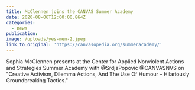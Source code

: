 ```yaml
---
title: McClennen joins the CANVAS Summer Academy
date: 2020-08-06T12:00:00.864Z
categories: 
  - news
publication:
image: /uploads/yes-men-2.jpeg
link_to_original: 'https://canvasopedia.org/summeracademy/'
---
```


Sophia McClennen presents at the Center for Applied Nonviolent Actions and Strategies Summer Academy with @SrdjaPopovic @CANVASNVS on "Creative Activism, Dilemma Actions, And The Use Of Humour – Hilariously Groundbreaking Tactics."